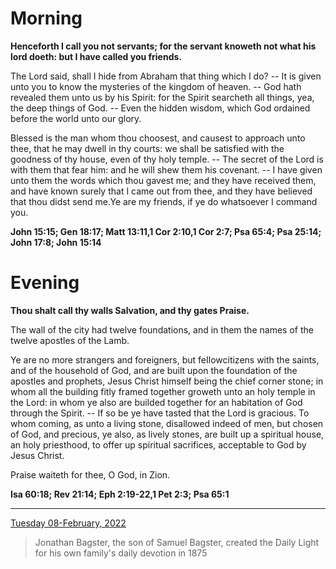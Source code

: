 # Morning

**Henceforth I call you not servants; for the servant knoweth not what his lord doeth: but I have called you friends.**
 
The Lord said, shall I hide from Abraham that thing which I do? -- It is given unto you to know the mysteries of the kingdom of heaven. -- God hath revealed them unto us by his Spirit: for the Spirit searcheth all things, yea, the deep things of God. -- Even the hidden wisdom, which God ordained before the world unto our glory.
 
Blessed is the man whom thou choosest, and causest to approach unto thee, that he may dwell in thy courts: we shall be satisfied with the goodness of thy house, even of thy holy temple. -- The secret of the Lord is with them that fear him: and he will shew them his covenant. -- I have given unto them the words which thou gavest me; and they have received them, and have known surely that I came out from thee, and they have believed that thou didst send me.Ye are my friends, if ye do whatsoever I command you.  

**John 15:15; Gen 18:17; Matt 13:11,1 Cor 2:10,1 Cor 2:7; Psa 65:4; Psa 25:14; John 17:8; John 15:14**

# Evening

**Thou shalt call thy walls Salvation, and thy gates Praise.**
 
The wall of the city had twelve foundations, and in them the names of the twelve apostles of the Lamb.
 
Ye are no more strangers and foreigners, but feIlowcitizens with the saints, and of the household of God, and are built upon the foundation of the apostles and prophets, Jesus Christ himself being the chief corner stone; in whom all the building fitly framed together groweth unto an holy temple in the Lord: in whom ye also are builded together for an habitation of God through the Spirit. -- If so be ye have tasted that the Lord is gracious. To whom coming, as unto a living stone, disallowed indeed of men, but chosen of God, and precious, ye also, as lively stones, are built up a spiritual house, an holy priesthood, to offer up spiritual sacrifices, acceptable to God by Jesus Christ.
 
Praise waiteth for thee, O God, in Zion.  

**Isa 60:18; Rev 21:14; Eph 2:19-22,1 Pet 2:3; Psa 65:1**

---

[Tuesday 08-February, 2022](https://t.me/s/daily_light)

> Jonathan Bagster, the son of Samuel Bagster, created the Daily Light for his own family's daily devotion in 1875

